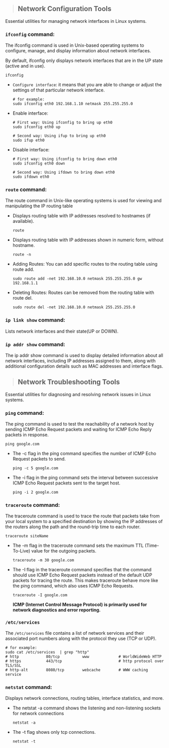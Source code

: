 > ## Network Configuration Tools

Essential utilities for managing network interfaces in Linux
systems.

### `ifconfig` command:

The ifconfig command is used in Unix-based operating systems to configure, manage, and display information about network interfaces.

By default, ifconfig only displays network interfaces that are in the UP state (active and in use).

```shell
ifconfig
```

- `Configure interface`: it means that you are able to change or adjust the settings of that particular network interface.

  ```shell
  # for example:
  sudo ifconfig eth0 192.168.1.10 netmask 255.255.255.0
  ```

- Enable interface:

  ```shell
  # First way: Using ifconfig to bring up eth0
  sudo ifconfig eth0 up

  # Second way: Using ifup to bring up eth0
  sudo ifup eth0
  ```

- Disable interface:

  ```shell
  # First way: Using ifconfig to bring down eth0
  sudo ifconfig eth0 down

  # Second way: Using ifdown to bring down eth0
  sudo ifdown eth0
  ```

### `route` command:

The route command in Unix-like operating systems is used for viewing and manipulating the IP routing table

- Displays routing table with IP addresses resolved to hostnames (if available).

  ```shell
  route
  ```

- Displays routing table with IP addresses shown in numeric form, without hostname.

  ```shell
  route -n
  ```

- Adding Routes: You can add specific routes to the routing table using route add.

  ```shell
  sudo route add -net 192.168.10.0 netmask 255.255.255.0 gw 192.168.1.1
  ```

- Deleting Routes: Routes can be removed from the routing table with route del.

  ```shell
  sudo route del -net 192.168.10.0 netmask 255.255.255.0
  ```

### `ip link show` command:

Lists network interfaces and their state(UP or DOWN).

### `ip addr show` command:

The ip addr show command is used to display detailed information about all network interfaces, including IP addresses assigned to them, along with additional configuration details such as MAC addresses and interface flags.

> ## Network Troubleshooting Tools

Essential utilities for diagnosing and resolving network
issues in Linux systems.

### `ping` command:

The ping command is used to test the reachability of a network host by sending ICMP Echo Request packets and waiting for ICMP Echo Reply packets in response.

```shell
ping google.com
```

- The -c flag in the ping command specifies the number of ICMP Echo Request packets to send.

  ```shell
  ping -c 5 google.com
  ```

- The -i flag in the ping command sets the interval between successive ICMP Echo Request packets sent to the target host.

  ```shell
  ping -i 2 google.com
  ```

### `traceroute` command:

The traceroute command is used to trace the route that packets take from your local system to a specified destination by showing the IP addresses of the routers along the path and the round-trip time to each router.

```shell
traceroute siteName
```

- The -m flag in the traceroute command sets the maximum TTL (Time-To-Live) value for the outgoing packets.

  ```shell
  traceroute -m 30 google.com
  ```

- The -I flag in the traceroute command specifies that the command should use ICMP Echo Request packets instead of the default UDP packets for tracing the route. This makes traceroute behave more like the ping command, which also uses ICMP Echo Requests.

  ```shell
  traceroute -I google.com
  ```

  **ICMP (Internet Control Message Protocol) is primarily used for network diagnostics and error reporting.**

### `/etc/services`

The `/etc/services` file contains a list of network services and their associated port numbers along with the protocol they use (TCP or UDP).

```shell
# for example:
sudo cat /etc/services  | grep "http"
# http            80/tcp          www             # WorldWideWeb HTTP
# https           443/tcp                         # http protocol over TLS/SSL
# http-alt        8080/tcp        webcache        # WWW caching service
```

### `netstat` command:

Displays network connections, routing tables, interface statistics, and more.

- The netstat -a command shows the listening and non-listening sockets for network connections

  ```shell
  netstat -a
  ```

- The -t flag shows only tcp connections.

  ```shell
  netstat -t
  ```
